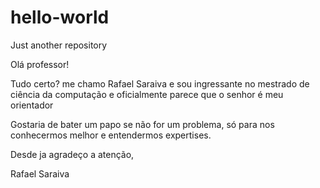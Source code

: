# hello-world
Just another repository

Olá professor!

Tudo certo? me chamo Rafael Saraiva e sou ingressante no mestrado de ciência da computação e oficialmente parece que o senhor é meu orientador

Gostaria de bater um papo se não for um problema, só para nos conhecermos melhor e entendermos expertises.

Desde ja agradeço a atenção,

Rafael Saraiva
